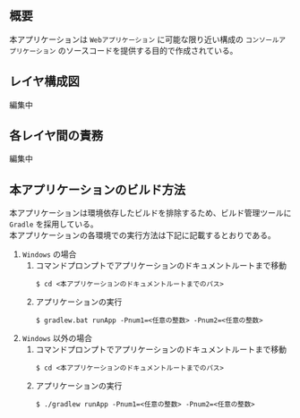 ## 概要
本アプリケーションは `Webアプリケーション` に可能な限り近い構成の `コンソールアプリケーション` のソースコードを提供する目的で作成されている。

## レイヤ構成図
編集中

## 各レイヤ間の責務
編集中

## 本アプリケーションのビルド方法
本アプリケーションは環境依存したビルドを排除するため、ビルド管理ツールに `Gradle` を採用している。  
本アプリケーションの各環境での実行方法は下記に記載するとおりである。

1. `Windows` の場合  
    1. コマンドプロンプトでアプリケーションのドキュメントルートまで移動  
        ```
        $ cd <本アプリケーションのドキュメントルートまでのパス>
        ```
    1. アプリケーションの実行
        ```
        $ gradlew.bat runApp -Pnum1=<任意の整数> -Pnum2=<任意の整数>
        ```  
1. `Windows` 以外の場合  
    1. コマンドプロンプトでアプリケーションのドキュメントルートまで移動  
        ```
        $ cd <本アプリケーションのドキュメントルートまでのパス>
        ```
    1. アプリケーションの実行
        ```
        $ ./gradlew runApp -Pnum1=<任意の整数> -Pnum2=<任意の整数>
        ```

